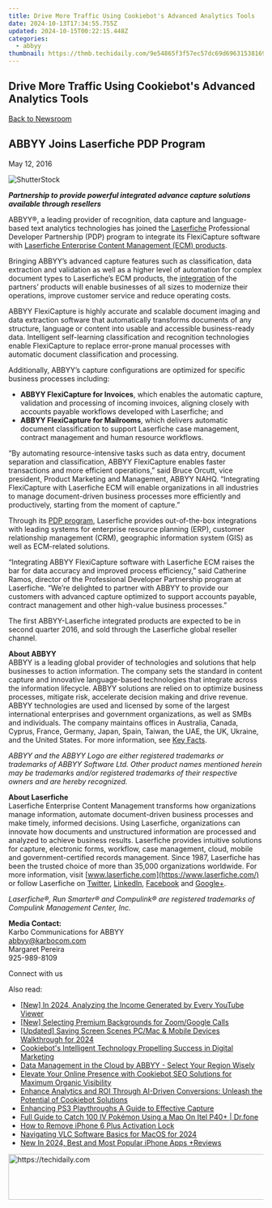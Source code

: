 ```yaml
---
title: Drive More Traffic Using Cookiebot's Advanced Analytics Tools
date: 2024-10-13T17:34:55.755Z
updated: 2024-10-15T00:22:15.448Z
categories:
  - abbyy
thumbnail: https://thmb.techidaily.com/9e54865f3f57ec57dc69d69631538169245afb52f02b58f105955b7146a11c16.jpg
---
```


## Drive More Traffic Using Cookiebot's Advanced Analytics Tools

[Back to Newsroom](https://tools.techidaily.com/abbyy/products/)

## ABBYY Joins Laserfiche PDP Program

May 12, 2016

![ShutterStock](https://content.abbyy.com/-/media/project/abbyy/abbyy/branchtemplates/shutterstock_1272462163_1296-x-729.jpg?h=729&iar=0&w=1296)

_**Partnership to provide powerful integrated advance capture solutions available through resellers**_

ABBYY®, a leading provider of recognition, data capture and language-based text analytics technologies has joined the [Laserfiche](https://www.laserfiche.com/) Professional Developer Partnership (PDP) program to integrate its FlexiCapture software with [Laserfiche Enterprise Content Management (ECM) products](https://www.laserfiche.com/products/).

Bringing ABBYY’s advanced capture features such as classification, data extraction and validation as well as a higher level of automation for complex document types to Laserfiche’s ECM products, the [integration](https://www.laserfiche.com/marketplace/abbyy-flexicapture/) of the partners’ products will enable businesses of all sizes to modernize their operations, improve customer service and reduce operating costs.

ABBYY FlexiCapture is highly accurate and scalable document imaging and data extraction software that automatically transforms documents of any structure, language or content into usable and accessible business-ready data. Intelligent self-learning classification and recognition technologies enable FlexiCapture to replace error-prone manual processes with automatic document classification and processing.

Additionally, ABBYY’s capture configurations are optimized for specific business processes including:

* **ABBYY FlexiCapture for Invoices**, which enables the automatic capture, validation and processing of incoming invoices, aligning closely with accounts payable workflows developed with Laserfiche; and
* **ABBYY FlexiCapture for Mailrooms**, which delivers automatic document classification to support Laserfiche case management, contract management and human resource workflows.

“By automating resource-intensive tasks such as data entry, document separation and classification, ABBYY FlexiCapture enables faster transactions and more efficient operations,” said Bruce Orcutt, vice president, Product Marketing and Management, ABBYY NAHQ. “Integrating FlexiCapture with Laserfiche ECM will enable organizations in all industries to manage document-driven business processes more efficiently and productively, starting from the moment of capture.”

Through its [PDP program](https://www.laserfiche.com/pdp/), Laserfiche provides out-of-the-box integrations with leading systems for enterprise resource planning (ERP), customer relationship management (CRM), geographic information system (GIS) as well as ECM-related solutions.

“Integrating ABBYY FlexiCapture software with Laserfiche ECM raises the bar for data accuracy and improved process efficiency,” said Catherine Ramos, director of the Professional Developer Partnership program at Laserfiche. “We’re delighted to partner with ABBYY to provide our customers with advanced capture optimized to support accounts payable, contract management and other high-value business processes.”

The first ABBYY-Laserfiche integrated products are expected to be in second quarter 2016, and sold through the Laserfiche global reseller channel.

**About ABBYY**  
ABBYY is a leading global provider of technologies and solutions that help businesses to action information. The company sets the standard in content capture and innovative language-based technologies that integrate across the information lifecycle. ABBYY solutions are relied on to optimize business processes, mitigate risk, accelerate decision making and drive revenue. ABBYY technologies are used and licensed by some of the largest international enterprises and government organizations, as well as SMBs and individuals. The company maintains offices in Australia, Canada, Cyprus, France, Germany, Japan, Spain, Taiwan, the UAE, the UK, Ukraine, and the United States. For more information, see [Key Facts](https://tools.techidaily.com/abbyy/products/).

_ABBYY and the ABBYY Logo are either registered trademarks or trademarks of ABBYY Software Ltd. Other product names mentioned herein may be trademarks and/or registered trademarks of their respective owners and are hereby recognized._

**About Laserfiche**  
Laserfiche Enterprise Content Management transforms how organizations manage information, automate document-driven business processes and make timely, informed decisions. Using Laserfiche, organizations can innovate how documents and unstructured information are processed and analyzed to achieve business results. Laserfiche provides intuitive solutions for capture, electronic forms, workflow, case management, cloud, mobile and government-certified records management. Since 1987, Laserfiche has been the trusted choice of more than 35,000 organizations worldwide. For more information, visit [www.laserfiche.com](https://www.laserfiche.com/) or follow Laserfiche on [Twitter](https://twitter.com/laserfiche), [LinkedIn](https://www.linkedin.com/company/laserfiche), [Facebook](https://www.facebook.com/laserfiche) and [Google+](https://plus.google.com/+Laserfiche/videos).

_Laserfiche®, Run Smarter® and Compulink® are registered trademarks of Compulink Management Center, Inc._

**Media Contact:**  
Karbo Communications for ABBYY  
abbyy@karbocom.com  
Margaret Pereira  
925-989-8109

Connect with us

<ins class="adsbygoogle"
     style="display:block"
     data-ad-format="autorelaxed"
     data-ad-client="ca-pub-7571918770474297"
     data-ad-slot="1223367746"></ins>

<ins class="adsbygoogle"
     style="display:block"
     data-ad-client="ca-pub-7571918770474297"
     data-ad-slot="8358498916"
     data-ad-format="auto"
     data-full-width-responsive="true"></ins>

<span class="atpl-alsoreadstyle">Also read:</span>
<div><ul>
<li><a href="https://youtube-webster.techidaily.com/n-2024-analyzing-the-income-generated-by-every-youtube-viewer/"><u>[New] In 2024, Analyzing the Income Generated by Every YouTube Viewer</u></a></li>
<li><a href="https://on-screen-recording.techidaily.com/new-selecting-premium-backgrounds-for-zoomgoogle-calls/"><u>[New] Selecting Premium Backgrounds for Zoom/Google Calls</u></a></li>
<li><a href="https://screen-recording.techidaily.com/updated-saving-screen-scenes-pcmac-and-mobile-devices-walkthrough-for-2024/"><u>[Updated] Saving Screen Scenes PC/Mac & Mobile Devices Walkthrough for 2024</u></a></li>
<li><a href="https://solve-hot.techidaily.com/cookiebots-intelligent-technology-propelling-success-in-digital-marketing/"><u>Cookiebot's Intelligent Technology Propelling Success in Digital Marketing</u></a></li>
<li><a href="https://solve-hot.techidaily.com/data-management-in-the-cloud-by-abbyy-select-your-region-wisely/"><u>Data Management in the Cloud by ABBYY - Select Your Region Wisely</u></a></li>
<li><a href="https://solve-hot.techidaily.com/elevate-your-online-presence-with-cookiebot-seo-solutions-for-maximum-organic-visibility/"><u>Elevate Your Online Presence with Cookiebot SEO Solutions for Maximum Organic Visibility</u></a></li>
<li><a href="https://solve-hot.techidaily.com/enhance-analytics-and-roi-through-ai-driven-conversions-unleash-the-potential-of-cookiebot-solutions/"><u>Enhance Analytics and ROI Through AI-Driven Conversions: Unleash the Potential of Cookiebot Solutions</u></a></li>
<li><a href="https://screen-activity-recording.techidaily.com/enhancing-ps3-playthroughs-a-guide-to-effective-capture/"><u>Enhancing PS3 Playthroughs A Guide to Effective Capture</u></a></li>
<li><a href="https://android-pokemon-go.techidaily.com/full-guide-to-catch-100-iv-pokemon-using-a-map-on-itel-p40plus-drfone-by-drfone-virtual-android/"><u>Full Guide to Catch 100 IV Pokémon Using a Map On Itel P40+ | Dr.fone</u></a></li>
<li><a href="https://activate-lock.techidaily.com/how-to-remove-iphone-6-plus-activation-lock-by-drfone-ios/"><u>How to Remove iPhone 6 Plus Activation Lock</u></a></li>
<li><a href="https://fox-blue.techidaily.com/navigating-vlc-software-basics-for-macos-for-2024/"><u>Navigating VLC Software Basics for MacOS for 2024</u></a></li>
<li><a href="https://smart-video-creator.techidaily.com/new-in-2024-best-and-most-popular-iphone-apps-plusreviews/"><u>New In 2024, Best and Most Popular iPhone Apps +Reviews</u></a></li>
</ul></div>

<!-- affiliate ads begin -->
<a href="https://aligracehair.sjv.io/c/5597632/1934188/19272" target="_top" id="1934188">
  <img src="//a.impactradius-go.com/display-ad/19272-1934188" border="0" alt="https://techidaily.com" width="728" height="90"/>
</a>
<img height="0" width="0" src="https://aligracehair.sjv.io/i/5597632/1934188/19272" style="position:absolute;visibility:hidden;" border="0" />
<!-- affiliate ads end -->

